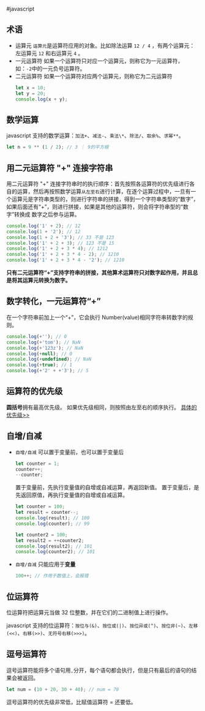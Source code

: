 #javascript

## 术语

- 运算元
  `运算元`是运算符应用的对象。比如除法运算 `12 / 4` ，有两个运算元：左运算元 `12` 和右运算元 `4` 。
- 一元运算符
  如果一个运算符只对应一个运算元，则称它为一元运算符，如：`-2`中的一元负号运算符。
- 二元运算符
  如果一个运算符对应两个运算元，则称它为二元运算符
  ```js {.line-numbers}
  let x = 10;
  let y = 20;
  console.log(x + y);
  ```

## 数学运算

javascript 支持的数学运算：`加法+`、`减法-`、`乘法\*`、`除法/`、`取余%`、`求幂**`。

```js {.line-numbers}
let n = 9 ** (1 / 2); // 3 ｜ 9的平方根
```

## 用二元运算符 "+" 连接字符串

用二元运算符 "+" 连接字符串时的执行顺序：首先按照各运算符的优先级进行各自的运算，然后再按照数学运算`从左至右`进行计算，在逐个运算过程中，一旦有一个运算元是字符串类型的，则进行字符串的拼接，得到一个字符串类型的“数字”，如果后面还有“+”，则进行拼接，如果是其他的运算符，则会将字符串型的“数字”转换成 数字之后参与运算。

```js {.line-numbers}
console.log('1' + 2); // 12
console.log(1 + '2'); // 12
console.log(1 + 2 + '3'); // 33 不是 123
console.log('1' + 2 + 3); // 123 不是 15
console.log('1' + 2 + 3 * 4); // 1212
console.log('1' + 2 + 3 * 4 - 2); // 1210
console.log('1' + 2 + 3 * 4 - '2'); // 1210
```

**只有二元运算符“+”支持字符串的拼接，其他算术运算符只对数字起作用，并且总是将其运算元转换为数字。**

## 数字转化，一元运算符“+”

在一个字符串前加上一个“+”，它会执行 Number(value)相同字符串转数字的规则。

```js {.line-numbers}
console.log(+''); // 0
console.log(+'tom'); // NaN
console.log(+'123z'); // NaN
console.log(+null); // 0
console.log(+undefined); // NaN
console.log(+true); // 1
console.log(+'2' + +'3'); // 5
```

## 运算符的优先级

**圆括号**拥有最高优先级。
如果优先级相同，则按照由左至右的顺序执行。
[具体的优先级>>](https://developer.mozilla.org/zh-CN/docs/Web/JavaScript/Reference/Operators/Operator_Precedence)

## 自增/自减

- `自增/自减` 可以置于变量前，也可以置于变量后

  ```js {.line-numbers}
  let counter = 1;
  counter++;
  --counter;
  ```

  置于变量前，先执行变量值的自增或自减运算，再返回新值。
  置于变量后，是先返回原值，再执行变量值的自增或自减运算。

  ```js {.line-numbers}
  let counter = 100;
  let result = counter--;
  console.log(result); // 100
  console.log(counter); // 99

  let counter2 = 100;
  let result2 = ++counter2;
  console.log(result2); // 101
  console.log(counter2); // 101
  ```

- `自增/自减` 只能应用于**变量**
  ```js {.line-numbers}
  100++; // 作用于数值上，会报错
  ```

## 位运算符

位运算符把运算元当做 32 位整数，并在它们的二进制值上进行操作。

javascript 支持的位运算符：`按位与(&)`、`按位或(|)`、`按位异或(^)`、`按位非(~)`、`左移(<<)`、`右移(>>)`、`无符号右移(>>>)`。

## 逗号运算符

逗号运算符能将多个语句用`,`分开，每个语句都会执行，但是只有最后的语句的结果会被返回。

```js {.line-numbers}
let num = (10 + 20, 30 + 40); // num = 70
```

逗号运算符的优先级非常低，比赋值运算符 = 还要低。
